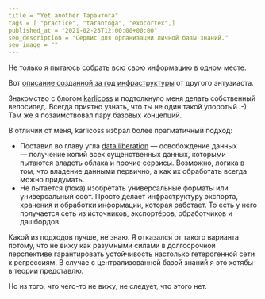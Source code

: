 ```yaml
---
title = "Yet another Тарантога"
tags = [ "practice", "tarantoga", "exocortex",]
published_at = "2021-02-23T12:00:00+00:00"
seo_description = "Сервис для организации личной базы знаний."
seo_image = ""
---
```


Не только я пытаюсь собрать всю свою информацию в одном месте.

Вот [описание созданной за год инфраструктуры](https://beepb00p.xyz/myinfra.html) от другого энтузиаста.

Знакомство с блогом [karlicoss](https://beepb00p.xyz/site.html) и подтолкнуло меня делать собственный велосипед. Всегда приятно узнать, что ты не один такой упоротый :-) Там же я позаимствовал пару базовых концепций.

В отличии от меня, karlicoss избрал более прагматичный подход:

- Поставил во главу угла [data liberation](https://beepb00p.xyz/tags.html#dataliberation) — освобождение данных — получение копий всех сущенственных данных, которыми пытаются владеть облака и прочие сервисы. Возможно, логика в том, что владение данными первично, а как их обработать всегда можно придумать.
- Не пытается (пока) изобретать универсальные форматы или универсальный софт. Просто делает инфраструктуру экспорта, хранения и обработки информации, которая работает. То есть у него получается сеть из источников, экспортёров, обработчиков и дашбордов.

Какой из подходов лучше, не знаю. Я отказался от такого варианта потому, что не вижу как разумными силами в долгосрочной перспективе гарантировать устойчивость настолько гетерогенной сети к регрессиям. В случае с централизованной базой знаний я это хотябы в теории представлю.

Но из того, что чего-то не вижу, не следует, что этого нет.
